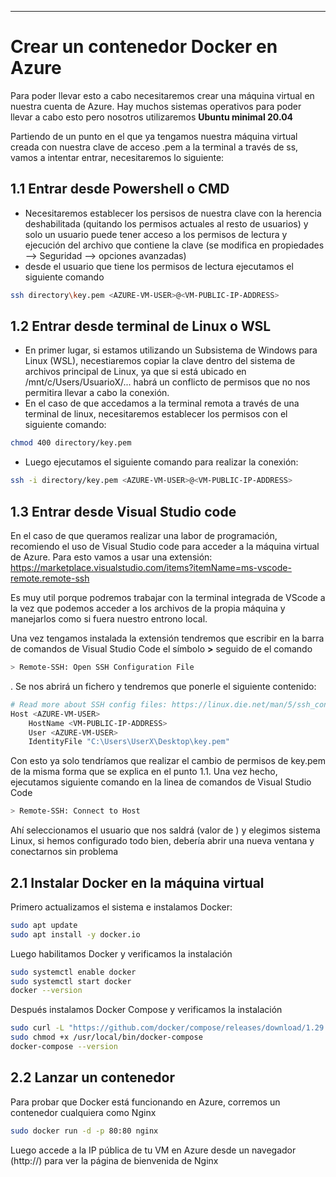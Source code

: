 ----------------
# Crear un contenedor Docker en Azure

Para poder llevar esto a cabo necesitaremos crear una máquina virtual en nuestra cuenta de Azure. Hay muchos sistemas operativos para poder llevar a cabo esto pero nosotros utilizaremos **Ubuntu minimal 20.04**

Partiendo de un punto en el que ya tengamos nuestra máquina virtual creada con nuestra clave de acceso .pem a la terminal a través de ss, vamos a intentar entrar, necesitaremos lo siguiente:

## 1.1 Entrar desde Powershell o CMD
- Necesitaremos establecer los persisos de nuestra clave con la herencia deshabilitada (quitando los permisos actuales al resto de usuarios) y solo un usuario puede tener acceso a los permisos de lectura y ejecución del archivo que contiene la clave (se modifica en propiedades --> Seguridad --> opciones avanzadas)
- desde el usuario que tiene los permisos de lectura ejecutamos el siguiente comando
```bash
ssh directory\key.pem <AZURE-VM-USER>@<VM-PUBLIC-IP-ADDRESS>
```
## 1.2 Entrar desde terminal de Linux o WSL
- En primer lugar, si estamos utilizando un Subsistema de Windows para Linux (WSL), necestiaremos copiar la clave dentro del sistema de archivos principal de Linux, ya que si está ubicado en /mnt/c/Users/UsuarioX/... habrá un conflicto de permisos que no nos permitira llevar a cabo la conexión.
- En el caso de que accedamos a la terminal remota a través de una terminal de linux, necesitaremos establecer los permisos con el siguiente comando:
```bash
chmod 400 directory/key.pem
```
- Luego ejecutamos el siguiente comando para realizar la conexión:
```bash
ssh -i directory/key.pem <AZURE-VM-USER>@<VM-PUBLIC-IP-ADDRESS>
```

## 1.3 Entrar desde Visual Studio code
En el caso de que queramos realizar una labor de programación, recomiendo el uso de Visual Studio code para acceder a la máquina virtual de Azure. Para esto vamos a usar una extensión: https://marketplace.visualstudio.com/items?itemName=ms-vscode-remote.remote-ssh

Es muy util porque podremos trabajar con la terminal integrada de VScode a la vez que podemos acceder a los archivos de la propia máquina y manejarlos como si fuera nuestro entrono local.

Una vez tengamos instalada la extensión tendremos que escribir en la barra de comandos de Visual Studio Code el símbolo **>** seguido de el comando 
```bash
> Remote-SSH: Open SSH Configuration File
```
. Se nos abrirá un fichero y tendremos que ponerle el siguiente contenido:
```bash
# Read more about SSH config files: https://linux.die.net/man/5/ssh_config
Host <AZURE-VM-USER>
    HostName <VM-PUBLIC-IP-ADDRESS>
    User <AZURE-VM-USER>
    IdentityFile "C:\Users\UserX\Desktop\key.pem"
```

Con esto ya solo tendríamos que realizar el cambio de permisos de key.pem de la misma forma que se explica en el punto 1.1. Una vez hecho, ejecutamos siguiente comando en la linea de comandos de Visual Studio Code

```bash
> Remote-SSH: Connect to Host
```
Ahí seleccionamos el usuario que nos saldrá (valor de <AZURE-VM-USER>) y elegimos sistema Linux, si hemos configurado todo bien, debería abrir una nueva ventana y conectarnos sin problema

## 2.1 Instalar Docker en la máquina virtual

Primero actualizamos el sistema e instalamos Docker:
```bash
sudo apt update
sudo apt install -y docker.io
```
Luego habilitamos Docker y verificamos la instalación
```bash
sudo systemctl enable docker
sudo systemctl start docker
docker --version
```
Después instalamos Docker Compose y verificamos la instalación
```bash
sudo curl -L "https://github.com/docker/compose/releases/download/1.29.2/docker-compose-$(uname -s)-$(uname -m)" -o /usr/local/bin/docker-compose
sudo chmod +x /usr/local/bin/docker-compose
docker-compose --version
```

## 2.2 Lanzar un contenedor

Para probar que Docker está funcionando en Azure, corremos un contenedor cualquiera como Nginx
```bash
sudo docker run -d -p 80:80 nginx
```
Luego accede a la IP pública de tu VM en Azure desde un navegador (http://<VM-PUBLIC-IP-ADDRESS>) para ver la página de bienvenida de Nginx